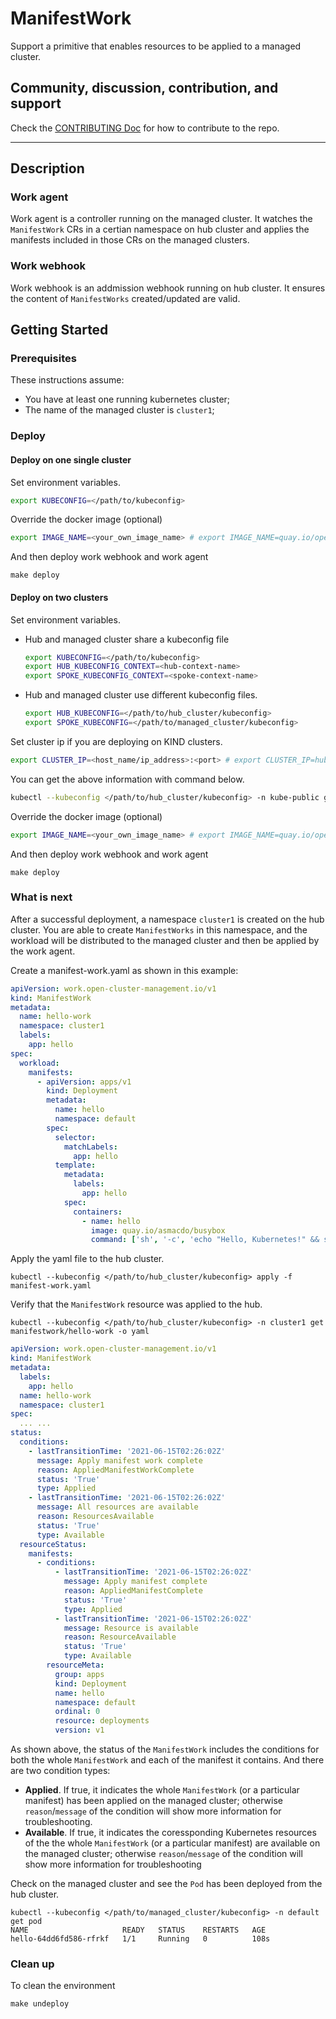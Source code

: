 # ManifestWork

Support a primitive that enables resources to be applied to a managed cluster.

## Community, discussion, contribution, and support

Check the [CONTRIBUTING Doc](CONTRIBUTING.md) for how to contribute to the repo.

<!--

You can reach the maintainers of this project at:

- [#xxx on Slack](https://slack.com/signin?redir=%2Fmessages%2Fxxx)

-->

------
## Description

### Work agent
Work agent is a controller running on the managed cluster. It watches the `ManifestWork` CRs in a certian namespace on hub cluster and applies the manifests included in those CRs on the managed clusters.

### Work webhook
Work webhook is an addmission webhook running on hub cluster. It ensures the content of `ManifestWorks` created/updated are valid.

## Getting Started

### Prerequisites

These instructions assume:

- You have at least one running kubernetes cluster;
- The name of the managed cluster is `cluster1`;

### Deploy

#### Deploy on one single cluster
Set environment variables.

```sh
export KUBECONFIG=</path/to/kubeconfig>
```

Override the docker image (optional)
```sh
export IMAGE_NAME=<your_own_image_name> # export IMAGE_NAME=quay.io/open-cluster-management/work:latest
```

And then deploy work webhook and work agent
```
make deploy
```

#### Deploy on two clusters

Set environment variables. 

- Hub and managed cluster share a kubeconfig file
    ```sh
    export KUBECONFIG=</path/to/kubeconfig>
    export HUB_KUBECONFIG_CONTEXT=<hub-context-name>
    export SPOKE_KUBECONFIG_CONTEXT=<spoke-context-name>
    ```
- Hub and managed cluster use different kubeconfig files.
    ```sh
    export HUB_KUBECONFIG=</path/to/hub_cluster/kubeconfig>
    export SPOKE_KUBECONFIG=</path/to/managed_cluster/kubeconfig>
    ```

Set cluster ip if you are deploying on KIND clusters.
```sh
export CLUSTER_IP=<host_name/ip_address>:<port> # export CLUSTER_IP=hub-control-plane:6443
```
You can get the above information with command below.
```sh
kubectl --kubeconfig </path/to/hub_cluster/kubeconfig> -n kube-public get configmap cluster-info -o yaml
```

Override the docker image (optional)
```sh
export IMAGE_NAME=<your_own_image_name> # export IMAGE_NAME=quay.io/open-cluster-management/work:latest
```

And then deploy work webhook and work agent
```
make deploy
```

### What is next
After a successful deployment, a namespace `cluster1` is created on the hub cluster. You are able to create `ManifestWorks` in this namespace, and the workload will be distributed to the managed cluster and then be applied by the work agent.

Create a manifest-work.yaml as shown in this example:
```yaml
apiVersion: work.open-cluster-management.io/v1
kind: ManifestWork
metadata:
  name: hello-work
  namespace: cluster1
  labels:
    app: hello
spec:
  workload:
    manifests:
      - apiVersion: apps/v1
        kind: Deployment
        metadata:
          name: hello
          namespace: default
        spec:
          selector:
            matchLabels:
              app: hello
          template:
            metadata:
              labels:
                app: hello
            spec:
              containers:
                - name: hello
                  image: quay.io/asmacdo/busybox
                  command: ['sh', '-c', 'echo "Hello, Kubernetes!" && sleep 3600']
```
Apply the yaml file to the hub cluster.

```
kubectl --kubeconfig </path/to/hub_cluster/kubeconfig> apply -f manifest-work.yaml
```

Verify that the `ManifestWork` resource was applied to the hub.

```
kubectl --kubeconfig </path/to/hub_cluster/kubeconfig> -n cluster1 get manifestwork/hello-work -o yaml
```

```yaml
apiVersion: work.open-cluster-management.io/v1
kind: ManifestWork
metadata:
  labels:
    app: hello
  name: hello-work
  namespace: cluster1
spec:
  ... ...
status:
  conditions:
    - lastTransitionTime: '2021-06-15T02:26:02Z'
      message: Apply manifest work complete
      reason: AppliedManifestWorkComplete
      status: 'True'
      type: Applied
    - lastTransitionTime: '2021-06-15T02:26:02Z'
      message: All resources are available
      reason: ResourcesAvailable
      status: 'True'
      type: Available
  resourceStatus:
    manifests:
      - conditions:
          - lastTransitionTime: '2021-06-15T02:26:02Z'
            message: Apply manifest complete
            reason: AppliedManifestComplete
            status: 'True'
            type: Applied
          - lastTransitionTime: '2021-06-15T02:26:02Z'
            message: Resource is available
            reason: ResourceAvailable
            status: 'True'
            type: Available
        resourceMeta:
          group: apps
          kind: Deployment
          name: hello
          namespace: default
          ordinal: 0
          resource: deployments
          version: v1

```
As shown above, the status of the `ManifestWork` includes the conditions for both the whole `ManifestWork` and each of the manifest it contains. And there are two condition types:
- **Applied**. If true, it indicates the whole `ManifestWork` (or a particular manifest) has been applied on the managed cluster; otherwise `reason`/`message` of the condition will show more information for troubleshooting.
- **Available**. If true, it indicates the coressponding Kubernetes resources of the the whole `ManifestWork` (or a particular manifest) are available on the managed cluster; otherwise `reason`/`message` of the condition will show more information for troubleshooting

Check on the managed cluster and see the `Pod` has been deployed from the hub cluster.
```
kubectl --kubeconfig </path/to/managed_cluster/kubeconfig> -n default get pod
NAME                     READY   STATUS    RESTARTS   AGE
hello-64dd6fd586-rfrkf   1/1     Running   0          108s
```

### Clean up
To clean the environment
```
make undeploy
```
<!--
## XXX References

If you have any further question about xxx, please refer to
[XXX help documentation](docs/xxx_help.md) for further information.
-->
